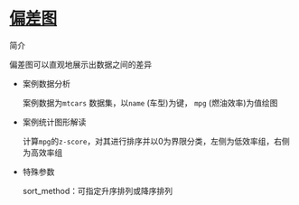 # [偏差图](/basic/deviation-plot)

简介

偏差图可以直观地展示出数据之间的差异

- 案例数据分析

  案例数据为`mtcars` 数据集，以`name` (车型)为键， `mpg` (燃油效率)为值绘图

- 案例统计图形解读

  计算`mpg`的`z-score`，对其进行排序并以0为界限分类，左侧为低效率组，右侧为高效率组

- 特殊参数

  sort_method：可指定升序排列或降序排列


